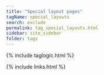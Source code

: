 ```yaml
---
title: "Special layout pages"
tagName: special_layouts
search: exclude
permalink: tag_special_layouts.html
sidebar: site_sidebar
folder: tags
---
```


{% include taglogic.html %}

{% include links.html %}
